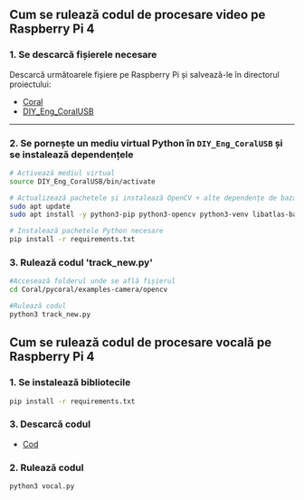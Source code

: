 ## Cum se rulează codul de procesare video pe Raspberry Pi 4

### 1. Se descarcă fișierele necesare

Descarcă următoarele fișiere pe Raspberry Pi și salvează-le în directorul proiectului:

- [Coral](https://drive.google.com/drive/folders/1Jbkt2JSXDiCUp5Vs72evr1BS8fMRHmli?usp=sharing)  
- [DIY_Eng_CoralUSB](link-către-fișierul-DIY_Eng_CoralUSB)

---

### 2. Se pornește un mediu virtual Python în `DIY_Eng_CoralUSB` și se instalează dependențele

```bash
# Activează mediul virtual
source DIY_Eng_CoralUSB/bin/activate

# Actualizează pachetele și instalează OpenCV + alte dependențe de bază
sudo apt update
sudo apt install -y python3-pip python3-opencv python3-venv libatlas-base-dev

# Instalează pachetele Python necesare
pip install -r requirements.txt
```
### 3. Rulează codul 'track_new.py'
```bash
#Accesează folderul unde se află fișierul
cd Coral/pycoral/examples-camera/opencv

#Rulează codul
python3 track_new.py
```
## Cum se rulează codul de procesare vocală pe Raspberry Pi 4

### 1. Se instalează bibliotecile
```bash
pip install -r requirements.txt
```
### 3. Descarcă codul

- [Cod](https://drive.google.com/file/d/1kPmNCeyMhF8Uo8P_SFTZ-9kkk-0bmuaZ/view?usp=sharing)

### 2. Rulează codul
```bash
python3 vocal.py
```
